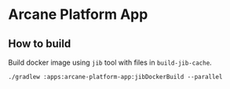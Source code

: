 # Arcane Platform App

## How to build

Build docker image using `jib` tool with files in `build-jib-cache`.

    ./gradlew :apps:arcane-platform-app:jibDockerBuild --parallel
